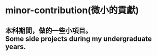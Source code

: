 # minor-contribution(微小的貢獻)
本科期間，做的一些小項目。<br>
Some side projects during my undergraduate years.
<br>
----
<br>
